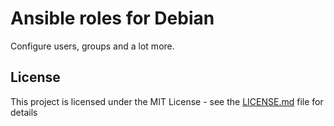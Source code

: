 # Ansible roles for Debian

Configure users, groups and a lot more.

## License

This project is licensed under the MIT License - see the [LICENSE.md](LICENSE.md) file for details

